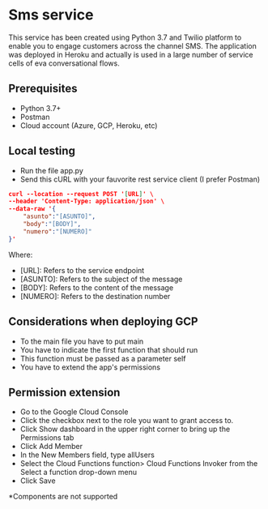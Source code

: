 # Sms service

This service has been created using Python 3.7 and Twilio platform to enable you to engage customers across the channel SMS.
The application was deployed in Heroku and actually is used in a large number of service cells of eva conversational flows.

## Prerequisites

- 	Python 3.7+
- 	Postman
- 	Cloud account (Azure, GCP, Heroku, etc)

## Local testing
-  Run the file app.py 
-  Send this cURL with your fauvorite rest service client (I prefer Postman)

```json
curl --location --request POST '[URL]' \
--header 'Content-Type: application/json' \
--data-raw '{
    "asunto":"[ASUNTO]",
    "body":"[BODY]",
    "numero":"[NUMERO]"
}'
```

Where:
- 	[URL]: Refers to the service endpoint
- 	[ASUNTO]: Refers to the subject of the message
- 	[BODY]: Refers to the content of the message
- 	[NUMERO]: Refers to the destination number

## Considerations when deploying GCP
- 	To the main file you have to put main
- 	You have to indicate the first function that should run
- 	This function must be passed as a parameter self
- 	You have to extend the app's permissions

## Permission extension
- 	Go to the Google Cloud Console
- 	Click the checkbox next to the role you want to grant access to.
- 	Click Show dashboard in the upper right corner to bring up the Permissions tab
- 	Click Add Member
- 	In the New Members field, type allUsers
- 	Select the Cloud Functions function> Cloud Functions Invoker from the Select a function drop-down menu
- 	Click Save

*Components are not supported
